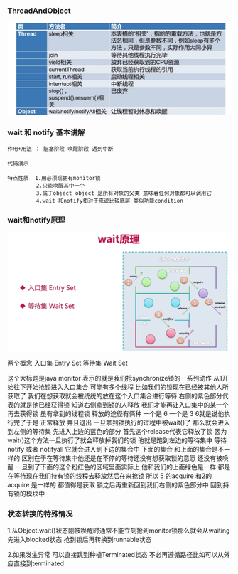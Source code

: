 ###  ThreadAndObject

 ![整体流程](https://raw.githubusercontent.com/qiurunze123/imageall/master/threadandobject.png)

### wait 和 notify 基本讲解

    作用+用法 ： 阻塞阶段 唤醒阶段 遇到中断
    
    代码演示
    
    特点性质  1.用必须现拥有monitor锁
             2.只能唤醒其中一个 
             3.属于object object 是所有对象的父类 意味着任何对象都可以调用它
             4.wait 和notify相对于来说比较底层 类似功能condition 

### wait和notify原理

 ![整体流程](https://raw.githubusercontent.com/qiurunze123/imageall/master/threadandobject1.png)


两个概念 入口集 Entry Set 等待集 Wait Set 
    
这个大标题是java monitor 表示的就是我们抢synchronize锁的一系列动作 从1开始往下开始抢锁进入入口集合 可能有多个线程
比如我们的锁现在已经被其他人所获取了  我们在想获取就会被统统的放在这个入口集合进行等待 右侧的紫色部分代表的就是他已经获得锁 
知道右侧拿到锁的人释放 我们才能再让入口集中的某一个再去获得锁 虽有拿到的线程锁 释放的途径有俩种 一个是 6 一个是 3 6就是说他执行完了于是
正常释放 并且退出 一旦拿到锁执行的过程中被wait()了 那么就会进入到左侧的等待集 先进入上边的蓝色的部分 首先这个release代表它释放了锁
因为wait()这个方法一旦执行了就会释放掉我们的锁 他就是跑到左边的等待集中 等待notify 或者 notifyall 它就会进入到下边的集合中 下面的集合
和上面的集合是不一样的 区别在于在等待集中他还是在不停的等待还没有想获取锁的意愿 还没有被唤醒 一旦到了下面的这个粉红色的区域里面实际上
他和我们的上面绿色是一样 都是在等待现在我们持有锁的线程去释放然后在来抢锁 所以 5 的acquire 和2的acquire 是一样的 都值得是获取
锁之后再重新回到我们右侧的紫色部分中 回到持有锁的模块中 


### 状态转换的特殊情况

1.从Object.wait()状态刚被唤醒时通常不能立刻抢到monitor锁那么就会从waiting先进入blocked状态 抢到锁后再转换到runnable状态

2.如果发生异常 可以直接跳到种植Terminated状态 不必再遵循路径比如可以从外应直接到terminated